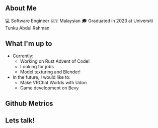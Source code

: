 ## About Me

💻 Software Engineer
🇲🇾 Malaysian
🎓 Graduated in 2023 at Universiti Tunku Abdul Rahman 

## What I'm up to
- Currently:
  - Working on Rust Advent of Code!
  - Looking for jobs
  - Model texturing and Blender!
- In the future, I would like to:
  - Make VRChat Worlds with Udon
  - Game development on Bevy

## Github Metrics
## Lets talk!
